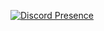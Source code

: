 [![Discord Presence](https://lanyard-profile-readme.vercel.app/api/838132108240355370)](https://discord.com/users/838132108240355370)
